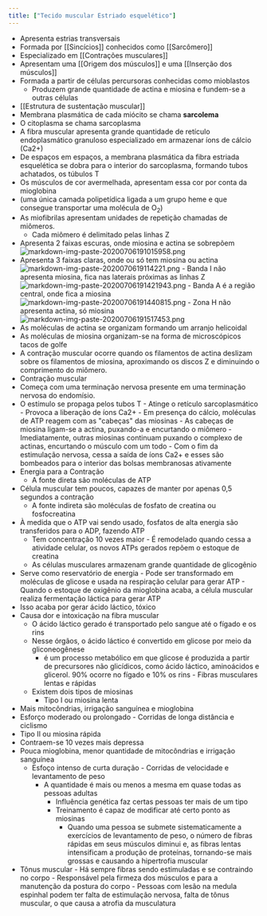 ```yaml
---
title: ["Tecido muscular Estriado esquelético"]
---
```

-   Apresenta estrias transversais
-   Formada por [[Sincícios]] conhecidos como [[Sarcômero]]
-   Especializado em [[Contrações musculares]]
-   Apresentam uma [[Origem dos músculos]] e uma [[Inserção dos músculos]]
-   Formada a partir de células percursoras conhecidas como mioblastos
	-   Produzem grande quantidade de actina e miosina e fundem-se a outras células
-   [[Estrutura de sustentação muscular]]
-   Membrana plasmática de cada miócito se chama **sarcolema**
-   O citoplasma se chama sarcoplasma 
-   A fibra muscular apresenta grande quantidade de retículo endoplasmático granuloso especializado em armazenar íons de cálcio (Ca2+) 
- De espaços em espaços, a membrana plasmática da fibra estriada esquelética se dobra para o interior do sarcoplasma, formando tubos achatados, os túbulos T
-   Os músculos de cor avermelhada, apresentam essa cor por conta da mioglobina 
-   (uma única camada polipetídica ligada a um grupo heme e que consegue transportar uma molécula de O<sub>2</sub>)
-   As miofibrilas apresentam unidades de repetição chamadas de miômeros.
	-   Cada miômero é delimitado pelas linhas Z
-   Apresenta 2 faixas escuras, onde miosina e actina se sobrepõem ![markdown-img-paste-20200706191015958.png](markdown-img-paste-20200706191015958.png)
  -   Apresenta 3 faixas claras, onde ou só tem miosina ou actina ![markdown-img-paste-2020070619114221.png](markdown-img-paste-2020070619114221.png)
	-   Banda I não apresenta miosina, fica nas laterais próximas as linhas Z 	![markdown-img-paste-20200706191421943.png](markdown-img-paste-20200706191421943.png)
	-   Banda A é a região central, onde fica a miosina ![markdown-img-paste-20200706191440815.png](markdown-img-paste-20200706191440815.png)
	-   Zona H não apresenta actina, só miosina ![markdown-img-paste-20200706191517453.png](markdown-img-paste-20200706191517453.png)
-   As moléculas de actina se organizam formando um arranjo helicoidal
-   As moléculas de miosina organizam-se na forma de microscópicos tacos de golfe
-   A contração muscular ocorre quando os filamentos de actina deslizam sobre os filamentos de miosina, aproximando os discos Z e diminuindo o comprimento do miômero. 
-   Contração muscular
-   Começa com uma terminação nervosa presente em uma terminação nervosa do endomísio.
  -   O estímulo se propaga pelos tubos T
	-   Atinge o retículo sarcoplasmático
	-   Provoca a liberação de íons Ca2+
	-   Em presença do cálcio, moléculas de ATP reagem com as "cabeças" das miosinas
	-   As cabeças de miosina ligam-se a actina, puxando-a e
		encurtando o miômero
	-   Imediatamente, outras miosinas continuam puxando o complexo de actinas, encurtando o músculo com um todo
	-   Com o fim da estimulação nervosa, cessa a saída de íons Ca2+ e esses são bombeados para o interior das bolsas membranosas ativamente
-   Energia para a Contração
	-   A fonte direta são moléculas de ATP 
-   Célula muscular tem poucos, capazes de manter por apenas 0,5 segundos a contração
	-   A fonte indireta são moléculas de fosfato de creatina ou fosfocreatina 
-   À medida que o ATP vai sendo usado, fosfatos de alta energia são transferidos para o ADP, fazendo ATP
	 -   Tem concentração 10 vezes maior
		-   É remodelado quando cessa a atividade celular, os novos ATPs gerados repõem o estoque de creatina
	-   As células musculares armazenam grande quantidade de glicogênio 
-   Serve como reservatório de energia
		-   Pode ser transformado em moléculas de glicose e
			usada na respiração celular para gerar ATP
		-   Quando o estoque de oxigênio da mioglobina acaba, a célula muscular realiza fermentação láctica para gerar ATP 
-   Isso acaba por gerar ácido láctico, tóxico
 -   Causa dor e intoxicação na fibra muscular
	  -   O ácido láctico gerado é transportado pelo sangue até o fígado e os rins
	   -   Nesse órgãos, o ácido láctico é convertido em glicose por meio da gliconeogênese
			 -   é um processo metabólico em que glicose é produzida a partir de precursores não glicídicos, como ácido láctico, aminoácidos e glicerol. 90% ocorre no fígado e 10% os rins
	-   Fibras musculares lentas e rápidas
		-   Existem dois tipos de miosinas
			-   Tipo I ou miosina lenta 
-   Mais mitocôndrias, irrigação sanguínea e mioglobina
  -   Esforço moderado ou prolongado
	-   Corridas de longa distância e ciclismo
  -   Tipo II ou miosina rápida 
-   Contraem-se 10 vezes mais depressa
 -   Pouca mioglobina, menor quantidade de mitocôndrias e irrigação sanguínea
		-   Esfoço intenso de curta duração
				-   Corridas de velocidade e levantamento de peso
			-   A quantidade é mais ou menos a mesma em quase todas as pessoas adultas
				-   Influência genética faz certas pessoas ter mais de um tipo
				-   Treinamento é capaz de modificar até certo ponto as miosinas
					-   Quando uma pessoa se submete sistematicamente a exercícios de levantamento de peso, o número de fibras rápidas em seus músculos diminui e, as fibras lentas intensificam a produção de proteínas, tornando-se mais grossas e causando a hipertrofia muscular 
-   Tônus muscular
		-   Há sempre fibras sendo estimuladas e se contraindo no corpo
		-   Responsável pela firmeza dos músculos e para a manutenção da postura do corpo
		-   Pessoas com lesão na medula espinhal podem ter falta de estimulação nervosa, falta de tônus muscular, o que causa a atrofia da musculatura

